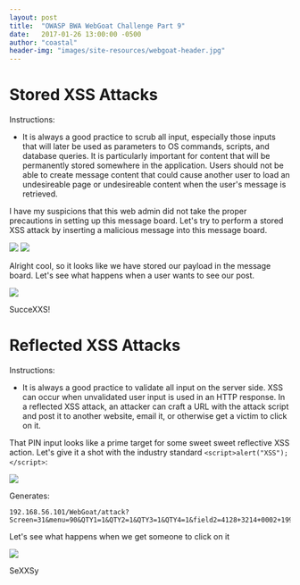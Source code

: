 ```yaml
---
layout: post
title:  "OWASP BWA WebGoat Challenge Part 9"
date:   2017-01-26 13:00:00 -0500
author: "coastal"
header-img: "images/site-resources/webgoat-header.jpg"
---
```

# Stored XSS Attacks
Instructions:

 - It is always a good practice to scrub all input, especially those inputs that will later be used as parameters to OS commands, scripts, and database queries. It is particularly important for content that will be permanently stored somewhere in the application. Users should not be able to create message content that could cause another user to load an undesireable page or undesireable content when the user's message is retrieved.

 I have my suspicions that this web admin did not take the proper precautions in setting up this message board. Let's try to perform a stored XSS attack by inserting a malicious message into this message board.

<img src="{{ site.baseurl }}/images/2017-01-26-webgoat_part_9/test-message.jpg">

<img src="{{ site.baseurl }}/images/2017-01-26-webgoat_part_9/test-message-logged.jpg">

Alright cool, so it looks like we have stored our payload in the message board. Let's see what happens when a user wants to see our post.

<img src="{{ site.baseurl }}/images/2017-01-26-webgoat_part_9/test-message-clicked.jpg">

SucceXXS!

# Reflected XSS Attacks
Instructions:

- It is always a good practice to validate all input on the server side. XSS can occur when unvalidated user input is used in an HTTP response. In a reflected XSS attack, an attacker can craft a URL with the attack script and post it to another website, email it, or otherwise get a victim to click on it. 

That PIN input looks like a prime target for some sweet sweet reflective XSS action. Let's give it a shot with the industry standard ```<script>alert("XSS");</script>```:

<img src="{{ site.baseurl }}/images/2017-01-26-webgoat_part_9/checkout-insert.jpg">

Generates:

```
192.168.56.101/WebGoat/attack?Screen=31&menu=90&QTY1=1&QTY2=1&QTY3=1&QTY4=1&field2=4128+3214+0002+1999&field1=%3Cscript%3Ealert%28%22XSS%22%29%3B%3C%2Fscript%3E&SUBMIT=Purchase
```

Let's see what happens when we get someone to click on it

<img src="{{ site.baseurl }}/images/2017-01-26-webgoat_part_9/checkout-submit.jpg">

SeXXSy